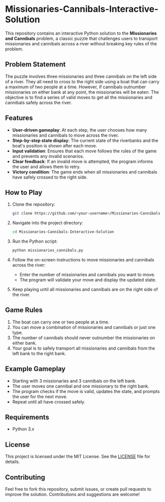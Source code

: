 # Missionaries-Cannibals-Interactive-Solution

This repository contains an interactive Python solution to the **Missionaries and Cannibals** problem, a classic puzzle that challenges users to transport missionaries and cannibals across a river without breaking key rules of the problem.

## Problem Statement

The puzzle involves three missionaries and three cannibals on the left side of a river. They all need to cross to the right side using a boat that can carry a maximum of two people at a time. However, if cannibals outnumber missionaries on either bank at any point, the missionaries will be eaten. The objective is to find a series of valid moves to get all the missionaries and cannibals safely across the river.

## Features

- **User-driven gameplay**: At each step, the user chooses how many missionaries and cannibals to move across the river.
- **Step-by-step state display**: The current state of the riverbanks and the boat's position is shown after each move.
- **Input validation**: Ensures that each move follows the rules of the game and prevents any invalid scenarios.
- **Clear feedback**: If an invalid move is attempted, the program informs the user and allows them to retry.
- **Victory condition**: The game ends when all missionaries and cannibals have safely crossed to the right side.

## How to Play

1. Clone the repository:
    ```bash
    git clone https://github.com/<your-username>/Missionaries-Cannibals-Interactive-Solution.git
    ```

2. Navigate into the project directory:
    ```bash
    cd Missionaries-Cannibals-Interactive-Solution
    ```

3. Run the Python script:
    ```bash
    python missionaries_cannibals.py
    ```

4. Follow the on-screen instructions to move missionaries and cannibals across the river:
    - Enter the number of missionaries and cannibals you want to move.
    - The program will validate your move and display the updated state.

5. Keep playing until all missionaries and cannibals are on the right side of the river.

## Game Rules

1. The boat can carry one or two people at a time.
2. You can move a combination of missionaries and cannibals or just one type.
3. The number of cannibals should never outnumber the missionaries on either bank.
4. Your goal is to safely transport all missionaries and cannibals from the left bank to the right bank.

## Example Gameplay

- Starting with 3 missionaries and 3 cannibals on the left bank.
- The user moves one cannibal and one missionary to the right bank.
- The program checks if the move is valid, updates the state, and prompts the user for the next move.
- Repeat until all have crossed safely.

## Requirements

- Python 3.x

## License

This project is licensed under the MIT License. See the [LICENSE](LICENSE) file for details.

## Contributing

Feel free to fork this repository, submit issues, or create pull requests to improve the solution. Contributions and suggestions are welcome!
